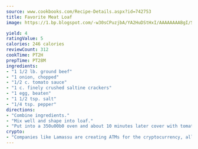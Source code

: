 ```yaml
---
source: www.cookbooks.com/Recipe-Details.aspx?id=742753
title: Favorite Meat Loaf
image: https://1.bp.blogspot.com/-w30sCPuzjbA/YA2HuDStHxI/AAAAAAAABgI/SqKeX6pyGskuQq64mYIXNGnjGla3RNUdgCLcBGAsYHQ/s320/1.png

yield: 4
ratingValue: 5
calories: 246 calories
reviewCount: 312
cookTime: PT2H
prepTime: PT28M
ingredients:
- "1 1/2 lb. ground beef"
- "1 onion, chopped"
- "1/2 c. tomato sauce"
- "1 c. finely crushed saltine crackers"
- "1 egg, beaten"
- "1 1/2 tsp. salt"
- "1/4 tsp. pepper"
directions:
- "Combine ingredients."
- "Mix well and shape into loaf."
- "Put into a 350u00b0 oven and about 10 minutes later cover with tomato sauce, prepared as follows."
crypto:
- "Companies like Lamassu are creating ATMs for the cryptocurrency, allowing you to scan your Bitcoin QR code, enter your cash, and buy bitcoin with the push of a button."
---
```

